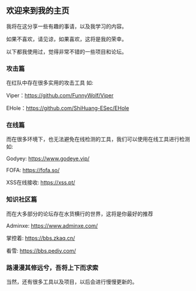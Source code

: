 ## 欢迎来到我的主页

我将在这分享一些有趣的事请，以及我学习的内容。

如果不喜欢，请见谅，如果喜欢，这将是我的荣幸。

以下都我使用过，觉得非常不错的一些项目和论坛。

### 攻击篇

在红队中存在很多实用的攻击工具
如:

Viper：https://github.com/FunnyWolf/Viper

EHole：https://github.com/ShiHuang-ESec/EHole

### 在线篇

而在很多环境下，也无法避免在线检测的工具，我们可以使用在线工具进行检测
如:

Godyey: https://www.godeye.vip/

FOFA: https://fofa.so/

XSS在线接收: https://xss.pt/

### 知识社区篇

而在大多部分的论坛存在水货横行的世界，这将是你最好的推荐

Adminxe: https://www.adminxe.com/

掌控着: https://bbs.zkaq.cn/

看雪: https://bbs.pediy.com/

### 路漫漫其修远兮，吾将上下而求索

当然，还有很多工具以及项目，以后会进行慢慢更新的。
